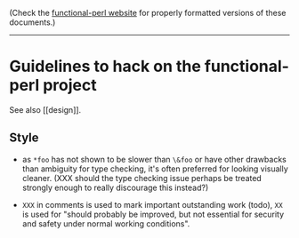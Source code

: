(Check the [functional-perl website](http://functional-perl.org/) for
properly formatted versions of these documents.)

---

# Guidelines to hack on the functional-perl project

See also [[design]].


## Style

* as `*foo` has not shown to be slower than `\&foo` or have other
  drawbacks than ambiguity for type checking, it's often preferred
  for looking visually cleaner.  (XXX should the type checking issue
  perhaps be treated strongly enough to really discourage this
  instead?)

* `XXX` in comments is used to mark important outstanding work (todo),
  `XX` is used for "should probably be improved, but not essential for
  security and safety under normal working conditions".


